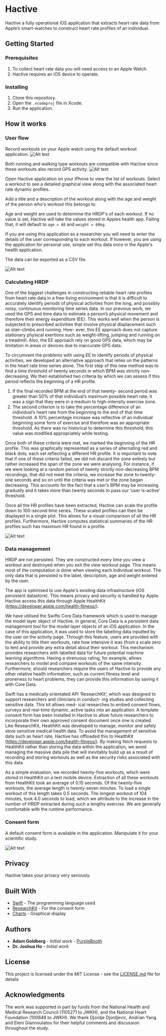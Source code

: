 # Hactive

Hactive a fully operational iOS application that extracts heart rate data from Apple’s smart-watches to construct heart rate profiles of an individual.

## Getting Started

### Prerequisites

1. To collect heart rate data you will need access to an Apple Watch.
2. Hactive requires an iOS device to operate.

### Installing

1. Clone this repository.
2. Open the `.xcodeproj` file in Xcode.
3. Run the application.


## How it works

### User flow

Record workouts on your Apple watch using the default workout application.
![Alt text](img/workout.png?raw=true "Workout type")

Both running and walking type workouts are compatible with Hactive since these workouts also record GPS activity. 
![Alt text](img/indoor-run.png?raw=true "Workout type")

Open Hactive application on your iPhone to view the list of workouts. Select a workout to see a detailed graphical view along with the associated heart rate dynamic profiles.

Add a title and a description of the workout along with the age and weight of the person who's workout this belongs to.

Age and weight are used to determine the HRDP's of each workout. If no value is set, Hactive will take the values stored in Apples health app. Failing that, it will default to `age = 60` and `weight = 60kg`. 

If you are using this application as a researcher you will need to enter the details of the user corresponding to each workout. If however, you are using the application for personal use, simple set this data once in the Apple's health application.  

The data can be exported as a CSV file.

![Alt text](img/labelling-data.png?raw=true "Labelling Data")

### Calculating HRDP

One of the biggest challenges in constructing reliable heart rate profiles from heart rate data in a free-living environment is that it is difficult to accurately identify periods of physical activities from the long, and possibly noisy, continuous monitoring time series data. In our previous work, we used the GPS and time data to estimate a person’s physical movement and therefore their energy expenditure (EE). This works well when the person is subjected to prescribed activities that involve physical displacement such as stair-climbs and running. How- ever, this EE approach does not capture stationary physical exertions such as weight-lifting, jumping and running on a treadmill. Also, the EE approach rely on good GPS data, which may be limitation in areas or devices due to inaccurate GPS data.

To circumvent the problems with using EE to identify periods of physical activities, we developed an alternative approach that relies on the patterns in the heart rate time series alone. The first step of this new method was to find a time threshold of twenty seconds in which BPM was strictly non- decreasing. We then established two criteria by which we can assess if this period reflects the beginning of a HR profile.

1. If the final recorded BPM at the end of that twenty- second period was greater than 50% of that individual’s
maximum possible heart rate, it was a sign that they
were in a medium to high-intensity exercise zone.
2. The second criterion is to take the percentage difference of an individual’s heart rate from the beginning to the end of that time threshold. A 10% percentage increase was reflective of an individual beginning some form of exercise and therefore was an appropriate threshold. As there was no historical to determine this threshold, this value was modified appropriately while testing.

Once both of these criteria were met, we marked the beginning of the HR profile. This was graphically represented as a series of alternating red and black dots, each set reflecting a different HR profile. It is important to note that if one of these criteria failed, we did not discard the zone entirely but rather increased the span of the zone we were analysing. For instance, if we were looking at a random period of twenty strictly non-decreasing BPM recordings, that did not meet the criteria, we increase the zone to twenty-one seconds and so on until the criteria was met or the zone began decreasing. This accounts for the fact that a user’s BPM may be increasing gradually and it takes more than twenty seconds to pass our ‘user is-active’ threshold.

Once all the HR profiles have been extracted, Hactive can scale the profile down to 100-second time series. These scaled profiles can then be displayed in a single plot. This allows for a visual comparison of all the HR profiles. Furthermore, Hactive computes statistical summaries of the HR profiles such has maximum HR found in a profile.

![Alt text](img/hrdp.png?raw=true "HRDP")

### Data management

HRDP are not persisted. They are constructed every time you view a workout and destroyed when you exit the view workout page. This means most of the computation is done when viewing each individual workout. The only data that is persisted is the label, description, age and weight entered by the user. 

The app is optimised to use Apple's existing data infrastructure (iOS persistent datastore). This means privacy and security is handled by Apple. Hactive access this data through Apple HealthKit (https://developer.apple.com/health-fitness/).

We have utilised the Swifts Core Data framework which is used to manage the model layer object of Hactive. In general, Core Data is a persistent data management tool for the model layer objects of an iOS application. In the case of this application, it was used to store the labelling data inputted by the user on the activity page. Through this feature, users are provided with the ability to title their workouts, rate how intensive it was (from a scale zero to ten) and provide any extra detail about their workout. This mechanism provides researchers with labelled data for future potential machine learning algorithms. Having a strenuous rating, for example, allows researchers to model and compare workouts of the same intensity. Furthermore, should researchers require the users of Hactive to provide any other relative health information, such as current fitness level and proneness to heart problems, they can provide this information by saving it with Core Data.

Swift has a medically orientated API ‘ResearchKit’, which was designed to support researchers and clinicians in conduct- ing studies and collecting sensitive data. This kit allows med- ical researches to embed consent flows, surveys and real-time dynamic, active tasks into an application. A template consent form has been installed in Hactive to allow future researchers to incorporate their own approved consent document once one is created. Like ResearchKit, HealthKit was developed to manage, monitor and safely store sensitive medical health data. To avoid the management of sensitive data such as heart rate, Hactive has offloaded this to HealthKit (https://developer.apple.com/health-fitness/). By making fetch requests to HealthKit rather than storing the data within the application, we avoid managing the massive data pile that will inevitably build up as a result of recording and storing workouts as well as the security risks associated with this data 

As a simple evaluation, we recorded twenty-five workouts, which were stored in HealthKit on a test mobile device. Extraction of all these workouts from HealthKit took an average of 0.15 seconds. Of the twenty-five workouts, the average length is twenty-seven minutes. To load a single workout of this length takes 0.5 seconds. The longest workout of 104 minutes, took 4.0 seconds to load, which we attribute to the increase in the number of HRDP extracted during such a lengthy exercise. We are generally comfortable with the runtime performance.

### Consent form

A default consent form is available in the application. Manipulate it for your scientific study.

![Alt text](img/consent-form.png?raw=true "Consent Form")

## Privacy

Hactive takes your privacy very seriously.

## Built With

* [Swift](https://developer.apple.com/documentation/swift) - The programming language used
* [ResearchKit](https://github.com/researchkit/) - For the consent form
* [Charts](https://github.com/danielgindi/Charts/) - Graphical display

## Authors

* **Adam Goldberg** - *Initial work* - [PurpleBooth](https://bitbucket.org/algoadam/)
* **Dr. Joshua Ho** - *Initial work*

## License

This project is licensed under the MIT License - see the [LICENSE.md](LICENSE.md) file for details

## Acknowledgments

The work was supported in part by funds from the National Health and Medical Research Council (1105271 to JWKH),
and the National Heart Foundation (100848 to JWKH). We thank Djordje Djordjevic, Andrian Yang and Eleni Giannoulatou for their helpful comments and discussion throughout the study.

